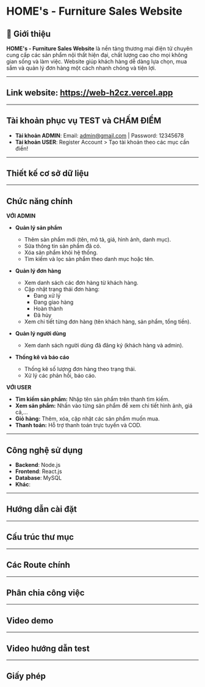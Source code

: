 # HOME's - Furniture Sales Website

## 📝 Giới thiệu

**HOME's - Furniture Sales Website** là nền tảng thương mại điện tử chuyên cung cấp các sản phẩm nội thất hiện đại, chất lượng cao cho mọi không gian sống và làm việc. Website giúp khách hàng dễ dàng lựa chọn, mua sắm và quản lý đơn hàng một cách nhanh chóng và tiện lợi.

---
## Link website: https://web-h2cz.vercel.app
---
## Tài khoản phục vụ TEST và CHẤM ĐIỂM
- **Tài khoản ADMIN**:
 Email: admin@gmail.com |
 Password: 12345678
- **Tài khoản USER**: Register Account > Tạo tài khoản theo các mục cần điền!

---

## Thiết kế cơ sở dữ liệu

---


## Chức năng chính
**VỚI ADMIN**  
- **Quản lý sản phẩm**  
  - Thêm sản phẩm mới (tên, mô tả, giá, hình ảnh, danh mục).  
  - Sửa thông tin sản phẩm đã có.  
  - Xóa sản phẩm khỏi hệ thống.  
  - Tìm kiếm và lọc sản phẩm theo danh mục hoặc tên.  

- **Quản lý đơn hàng**  
  - Xem danh sách các đơn hàng từ khách hàng.  
  - Cập nhật trạng thái đơn hàng:  
    - Đang xử lý  
    - Đang giao hàng  
    - Hoàn thành  
    - Đã hủy  
  - Xem chi tiết từng đơn hàng (tên khách hàng, sản phẩm, tổng tiền).  

- **Quản lý người dùng**  
  - Xem danh sách người dùng đã đăng ký (khách hàng và admin).  

- **Thống kê và báo cáo**   
  - Thống kê số lượng đơn hàng theo trạng thái.
  - Xử lý các phản hồi, báo cáo.  
 
**VỚI USER**  
- **Tìm kiếm sản phẩm:** Nhập tên sản phẩm trên thanh tìm kiếm.  
- **Xem sản phẩm:** Nhấn vào từng sản phẩm để xem chi tiết hình ảnh, giá cả,...  
- **Giỏ hàng:** Thêm, xóa, cập nhật các sản phẩm muốn mua.  
- **Thanh toán:** Hỗ trợ thanh toán trực tuyến và COD.  
---

## Công nghệ sử dụng

- **Backend**: Node.js
- **Frontend**: React.js
- **Database**: MySQL
- **Khác**:
  
---

## Hướng dẫn cài đặt

---

## Cấu trúc thư mục

---

## Các Route chính

---

## Phân chia công việc

---

## Video demo

---

## Video hướng dẫn test

---

## Giấy phép
